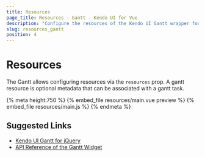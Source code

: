 ```yaml
---
title: Resources
page_title: Resources - Gantt - Kendo UI for Vue
description: "Configure the resources of the Kendo UI Gantt wrapper for Vue."
slug: resources_gantt
position: 4
---
```


<div><WrapperBanner></WrapperBanner></div>

# Resources

The Gantt allows configuring resources via the `resources` prop. A gantt resource is optional metadata that can be associated with a gantt task.

{% meta height:750 %}
{% embed_file resources/main.vue preview %}
{% embed_file resources/main.js %}
{% endmeta %}

## Suggested Links

* [Kendo UI Gantt for jQuery](https://docs.telerik.com/kendo-ui/controls/scheduling/gantt/overview)
* [API Reference of the Gantt Widget](https://docs.telerik.com/kendo-ui/api/javascript/ui/gantt)